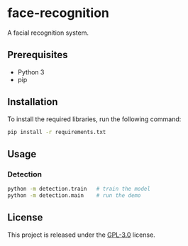 # face-recognition

A facial recognition system.

## Prerequisites

- Python 3
- pip

## Installation

To install the required libraries, run the following command:

```bash
pip install -r requirements.txt
```

## Usage

### Detection

```bash
python -m detection.train   # train the model
python -m detection.main    # run the demo
```

<!-- ### Recognition

```bash
python -m recognition.train   # train the model
python -m recognition.main    # run the demo
``` -->

## License

This project is released under the [GPL-3.0](LICENSE) license.
